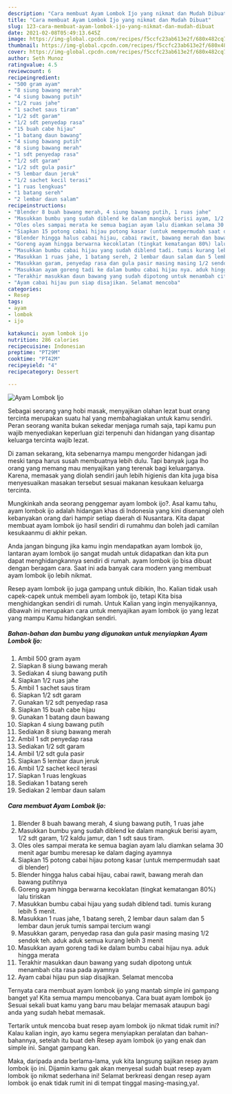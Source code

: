 ```yaml
---
description: "Cara membuat Ayam Lombok Ijo yang nikmat dan Mudah Dibuat"
title: "Cara membuat Ayam Lombok Ijo yang nikmat dan Mudah Dibuat"
slug: 123-cara-membuat-ayam-lombok-ijo-yang-nikmat-dan-mudah-dibuat
date: 2021-02-08T05:49:13.645Z
image: https://img-global.cpcdn.com/recipes/f5ccfc23ab613e2f/680x482cq70/ayam-lombok-ijo-foto-resep-utama.jpg
thumbnail: https://img-global.cpcdn.com/recipes/f5ccfc23ab613e2f/680x482cq70/ayam-lombok-ijo-foto-resep-utama.jpg
cover: https://img-global.cpcdn.com/recipes/f5ccfc23ab613e2f/680x482cq70/ayam-lombok-ijo-foto-resep-utama.jpg
author: Seth Munoz
ratingvalue: 4.5
reviewcount: 6
recipeingredient:
- "500 gram ayam"
- "8 siung bawang merah"
- "4 siung bawang putih"
- "1/2 ruas jahe"
- "1 sachet saus tiram"
- "1/2 sdt garam"
- "1/2 sdt penyedap rasa"
- "15 buah cabe hijau"
- "1 batang daun bawang"
- "4 siung bawang putih"
- "8 siung bawang merah"
- "1 sdt penyedap rasa"
- "1/2 sdt garam"
- "1/2 sdt gula pasir"
- "5 lembar daun jeruk"
- "1/2 sachet kecil terasi"
- "1 ruas lengkuas"
- "1 batang sereh"
- "2 lembar daun salam"
recipeinstructions:
- "Blender 8 buah bawang merah, 4 siung bawang putih, 1 ruas jahe"
- "Masukkan bumbu yang sudah diblend ke dalam mangkuk berisi ayam, 1/2 sdt garam, 1/2 kaldu jamur, dan 1 sdt saus tiram."
- "Oles oles sampai merata ke semua bagian ayam lalu diamkan selama 30 menit agar bumbu meresap ke dalam daging ayamnya"
- "Siapkan 15 potong cabai hijau potong kasar (untuk mempermudah saat di blender)"
- "Blender hingga halus cabai hijau, cabai rawit, bawang merah dan bawang putihnya"
- "Goreng ayam hingga berwarna kecoklatan (tingkat kematangan 80%) lalu tiriskan"
- "Masukkan bumbu cabai hijau yang sudah diblend tadi. tumis kurang lebih 5 menit."
- "Masukkan 1 ruas jahe, 1 batang sereh, 2 lembar daun salam dan 5 lembar daun jeruk tumis sampai tercium wangi"
- "Masukkan garam, penyedap rasa dan gula pasir masing masing 1/2 sendok teh. aduk aduk semua kurang lebih 3 menit"
- "Masukkan ayam goreng tadi ke dalam bumbu cabai hijau nya. aduk hingga merata"
- "Terakhir masukkan daun bawang yang sudah dipotong untuk menambah cita rasa pada ayamnya"
- "Ayam cabai hijau pun siap disajikan. Selamat mencoba"
categories:
- Resep
tags:
- ayam
- lombok
- ijo

katakunci: ayam lombok ijo 
nutrition: 286 calories
recipecuisine: Indonesian
preptime: "PT29M"
cooktime: "PT42M"
recipeyield: "4"
recipecategory: Dessert

---
```



![Ayam Lombok Ijo](https://img-global.cpcdn.com/recipes/f5ccfc23ab613e2f/680x482cq70/ayam-lombok-ijo-foto-resep-utama.jpg)

Sebagai seorang yang hobi masak, menyajikan olahan lezat buat orang tercinta merupakan suatu hal yang membahagiakan untuk kamu sendiri. Peran seorang  wanita bukan sekedar menjaga rumah saja, tapi kamu pun wajib menyediakan keperluan gizi terpenuhi dan hidangan yang disantap keluarga tercinta wajib lezat.

Di zaman  sekarang, kita sebenarnya mampu mengorder hidangan jadi meski tanpa harus susah membuatnya lebih dulu. Tapi banyak juga lho orang yang memang mau menyajikan yang terenak bagi keluarganya. Karena, memasak yang diolah sendiri jauh lebih higienis dan kita juga bisa menyesuaikan masakan tersebut sesuai makanan kesukaan keluarga tercinta. 



Mungkinkah anda seorang penggemar ayam lombok ijo?. Asal kamu tahu, ayam lombok ijo adalah hidangan khas di Indonesia yang kini disenangi oleh kebanyakan orang dari hampir setiap daerah di Nusantara. Kita dapat membuat ayam lombok ijo hasil sendiri di rumahmu dan boleh jadi camilan kesukaanmu di akhir pekan.

Anda jangan bingung jika kamu ingin mendapatkan ayam lombok ijo, lantaran ayam lombok ijo sangat mudah untuk didapatkan dan kita pun dapat menghidangkannya sendiri di rumah. ayam lombok ijo bisa dibuat dengan beragam cara. Saat ini ada banyak cara modern yang membuat ayam lombok ijo lebih nikmat.

Resep ayam lombok ijo juga gampang untuk dibikin, lho. Kalian tidak usah capek-capek untuk membeli ayam lombok ijo, tetapi Kita bisa menghidangkan sendiri di rumah. Untuk Kalian yang ingin menyajikannya, dibawah ini merupakan cara untuk menyajikan ayam lombok ijo yang lezat yang mampu Kamu hidangkan sendiri.

<!--inarticleads1-->

##### Bahan-bahan dan bumbu yang digunakan untuk menyiapkan Ayam Lombok Ijo:

1. Ambil 500 gram ayam
1. Siapkan 8 siung bawang merah
1. Sediakan 4 siung bawang putih
1. Siapkan 1/2 ruas jahe
1. Ambil 1 sachet saus tiram
1. Siapkan 1/2 sdt garam
1. Gunakan 1/2 sdt penyedap rasa
1. Siapkan 15 buah cabe hijau
1. Gunakan 1 batang daun bawang
1. Siapkan 4 siung bawang putih
1. Sediakan 8 siung bawang merah
1. Ambil 1 sdt penyedap rasa
1. Sediakan 1/2 sdt garam
1. Ambil 1/2 sdt gula pasir
1. Siapkan 5 lembar daun jeruk
1. Ambil 1/2 sachet kecil terasi
1. Siapkan 1 ruas lengkuas
1. Sediakan 1 batang sereh
1. Sediakan 2 lembar daun salam




<!--inarticleads2-->

##### Cara membuat Ayam Lombok Ijo:

1. Blender 8 buah bawang merah, 4 siung bawang putih, 1 ruas jahe
1. Masukkan bumbu yang sudah diblend ke dalam mangkuk berisi ayam, 1/2 sdt garam, 1/2 kaldu jamur, dan 1 sdt saus tiram.
1. Oles oles sampai merata ke semua bagian ayam lalu diamkan selama 30 menit agar bumbu meresap ke dalam daging ayamnya
1. Siapkan 15 potong cabai hijau potong kasar (untuk mempermudah saat di blender)
1. Blender hingga halus cabai hijau, cabai rawit, bawang merah dan bawang putihnya
1. Goreng ayam hingga berwarna kecoklatan (tingkat kematangan 80%) lalu tiriskan
1. Masukkan bumbu cabai hijau yang sudah diblend tadi. tumis kurang lebih 5 menit.
1. Masukkan 1 ruas jahe, 1 batang sereh, 2 lembar daun salam dan 5 lembar daun jeruk tumis sampai tercium wangi
1. Masukkan garam, penyedap rasa dan gula pasir masing masing 1/2 sendok teh. aduk aduk semua kurang lebih 3 menit
1. Masukkan ayam goreng tadi ke dalam bumbu cabai hijau nya. aduk hingga merata
1. Terakhir masukkan daun bawang yang sudah dipotong untuk menambah cita rasa pada ayamnya
1. Ayam cabai hijau pun siap disajikan. Selamat mencoba




Ternyata cara membuat ayam lombok ijo yang mantab simple ini gampang banget ya! Kita semua mampu mencobanya. Cara buat ayam lombok ijo Sesuai sekali buat kamu yang baru mau belajar memasak ataupun bagi anda yang sudah hebat memasak.

Tertarik untuk mencoba buat resep ayam lombok ijo nikmat tidak rumit ini? Kalau kalian ingin, ayo kamu segera menyiapkan peralatan dan bahan-bahannya, setelah itu buat deh Resep ayam lombok ijo yang enak dan simple ini. Sangat gampang kan. 

Maka, daripada anda berlama-lama, yuk kita langsung sajikan resep ayam lombok ijo ini. Dijamin kamu gak akan menyesal sudah buat resep ayam lombok ijo nikmat sederhana ini! Selamat berkreasi dengan resep ayam lombok ijo enak tidak rumit ini di tempat tinggal masing-masing,ya!.

